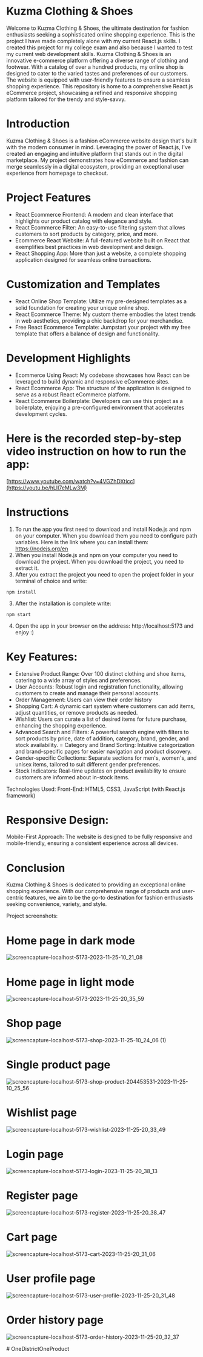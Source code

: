 # Kuzma Clothing & Shoes

Welcome to Kuzma Clothing & Shoes, the ultimate destination for fashion enthusiasts seeking a sophisticated online shopping experience. This is the project I have made completely alone with my current React.js skills. I created this project for my college exam and also because I wanted to test my current web development skills. Kuzma Clothing & Shoes is an innovative e-commerce platform offering a diverse range of clothing and footwear. With a catalog of over a hundred products, my online shop is designed to cater to the varied tastes and preferences of our customers. The website is equipped with user-friendly features to ensure a seamless shopping experience. This repository is home to a comprehensive React.js eCommerce project, showcasing a refined and responsive shopping platform 
tailored for the trendy and style-savvy.

# Introduction
Kuzma Clothing & Shoes is a fashion eCommerce website design that's built with the modern consumer in mind. Leveraging the power of React.js, I've created an engaging and intuitive platform that stands out in the digital marketplace. My project demonstrates how eCommerce and fashion can merge seamlessly in a digital ecosystem, providing an exceptional user experience from homepage to checkout.

# Project Features
- React Ecommerce Frontend: A modern and clean interface that highlights our product catalog with elegance and style.
- React Ecommerce Filter: An easy-to-use filtering system that allows customers to sort products by category, price, and more.
- Ecommerce React Website: A full-featured website built on React that exemplifies best practices in web development and design.
- React Shopping App: More than just a website, a complete shopping application designed for seamless online transactions.

# Customization and Templates
- React Online Shop Template: Utilize my pre-designed templates as a solid foundation for creating your unique online shop.
- React Ecommerce Theme: My custom theme embodies the latest trends in web aesthetics, providing a chic backdrop for your merchandise.
- Free React Ecommerce Template: Jumpstart your project with my free template that offers a balance of design and functionality.

# Development Highlights
- Ecommerce Using React: My codebase showcases how React can be leveraged to build dynamic and responsive eCommerce sites.
- React Ecommerce App: The structure of the application is designed to serve as a robust React eCommerce platform.
- React Ecommerce Boilerplate: Developers can use this project as a boilerplate, enjoying a pre-configured environment that accelerates development cycles.

# Here is the recorded step-by-step video instruction on how to run the app:
[https://www.youtube.com/watch?v=4VGZhDXticc](https://youtu.be/hLlI7eMLw3M)

# Instructions
1. To run the app you first need to download and install Node.js and npm on your computer. When you download them you need to configure path variables. Here is the link where you can install them: https://nodejs.org/en
2. When you install Node.js and npm on your computer you need to download the project. When you download the project, you need to extract it.
3. After you extract the project you need to open the project folder in your terminal of choice and write: 
```
npm install
```
3. After the installation is complete write:
```
npm start
```
4. Open the app in your browser on the address: http://localhost:5173 and enjoy :)

# Key Features:
- Extensive Product Range: Over 100 distinct clothing and shoe items, catering to a wide array of styles and preferences.
- User Accounts: Robust login and registration functionality, allowing customers to create and manage their personal accounts.
- Order Management: Users can view their order history
- Shopping Cart: A dynamic cart system where customers can add items, adjust quantities, or remove products as needed.
- Wishlist: Users can curate a list of desired items for future purchase, enhancing the shopping experience.
- Advanced Search and Filters: A powerful search engine with filters to sort products by price, date of addition, category, brand, gender, and stock availability.
= Category and Brand Sorting: Intuitive categorization and brand-specific pages for easier navigation and product discovery.
- Gender-specific Collections: Separate sections for men's, women's, and unisex items, tailored to suit different gender preferences.
- Stock Indicators: Real-time updates on product availability to ensure customers are informed about in-stock items.

Technologies Used:
Front-End: HTML5, CSS3, JavaScript (with React.js framework)


# Responsive Design:
Mobile-First Approach: The website is designed to be fully responsive and mobile-friendly, ensuring a consistent experience across all devices.

# Conclusion
Kuzma Clothing & Shoes is dedicated to providing an exceptional online shopping experience. With our comprehensive range of products and user-centric features, we aim to be the go-to destination for fashion enthusiasts seeking convenience, variety, and style.

Project screenshots:

# Home page in dark mode

![screencapture-localhost-5173-2023-11-25-10_21_08](https://github.com/Kuzma02/Clothing-Ecommerce-Shop-In-React-JSON-Server/assets/138793624/92c47c7e-ac1f-4309-b4fe-2a1fc7a78ec4)

# Home page in light mode

![screencapture-localhost-5173-2023-11-25-20_35_59](https://github.com/Kuzma02/Clothing-Ecommerce-Shop-In-React-JSON-Server/assets/138793624/a2b3430e-632f-4c44-87b9-f09f44e31476)

# Shop page

![screencapture-localhost-5173-shop-2023-11-25-10_24_06 (1)](https://github.com/Kuzma02/Clothing-Ecommerce-Shop-In-React-JSON-Server/assets/138793624/3b0cb981-541a-4dcd-afb8-7d42c5f6949f)

# Single product page

![screencapture-localhost-5173-shop-product-204453531-2023-11-25-10_25_56](https://github.com/Kuzma02/Clothing-Ecommerce-Shop-In-React-JSON-Server/assets/138793624/327073f2-c717-4172-94b7-9b8f958dc5fe)

# Wishlist page

![screencapture-localhost-5173-wishlist-2023-11-25-20_33_49](https://github.com/Kuzma02/Clothing-Ecommerce-Shop-In-React-JSON-Server/assets/138793624/fa3e7512-60e4-4883-be06-8e4e8e2b28ed)

# Login page

![screencapture-localhost-5173-login-2023-11-25-20_38_13](https://github.com/Kuzma02/Clothing-Ecommerce-Shop-In-React-JSON-Server/assets/138793624/29df0bd9-154e-4226-a7eb-8108518ee428)

# Register page

![screencapture-localhost-5173-register-2023-11-25-20_38_47](https://github.com/Kuzma02/Clothing-Ecommerce-Shop-In-React-JSON-Server/assets/138793624/16a985c9-eb24-4076-be85-406bb23aa13d)

# Cart page

![screencapture-localhost-5173-cart-2023-11-25-20_31_06](https://github.com/Kuzma02/Clothing-Ecommerce-Shop-In-React-JSON-Server/assets/138793624/6c00e2ed-2f77-4082-ab7d-0a5c97bfac8a)

# User profile page

![screencapture-localhost-5173-user-profile-2023-11-25-20_31_48](https://github.com/Kuzma02/Clothing-Ecommerce-Shop-In-React-JSON-Server/assets/138793624/7e104eb4-961d-4eeb-99f4-bd27b988d20b)

# Order history page

![screencapture-localhost-5173-order-history-2023-11-25-20_32_37](https://github.com/Kuzma02/Clothing-Ecommerce-Shop-In-React-JSON-Server/assets/138793624/a754ae1d-8c38-4127-8848-cf3aed3d7327)





#   O n e D i s t r i c t O n e P r o d u c t  
 